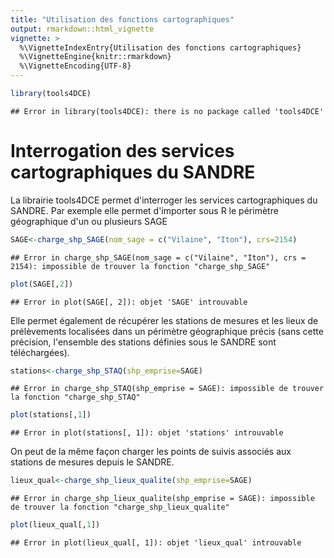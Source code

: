 ```yaml
---
title: "Utilisation des fonctions cartographiques"
output: rmarkdown::html_vignette
vignette: >
  %\VignetteIndexEntry{Utilisation des fonctions cartographiques}
  %\VignetteEngine{knitr::rmarkdown}
  %\VignetteEncoding{UTF-8}
---
```




```r
library(tools4DCE)
```

```
## Error in library(tools4DCE): there is no package called 'tools4DCE'
```


# Interrogation des services cartographiques du SANDRE
La librairie tools4DCE permet d'interroger les services cartographiques du SANDRE.
Par exemple elle permet d'importer sous R le périmètre géographique d'un ou plusieurs SAGE


```r
SAGE<-charge_shp_SAGE(nom_sage = c("Vilaine", "Iton"), crs=2154)
```

```
## Error in charge_shp_SAGE(nom_sage = c("Vilaine", "Iton"), crs = 2154): impossible de trouver la fonction "charge_shp_SAGE"
```

```r
plot(SAGE[,2])
```

```
## Error in plot(SAGE[, 2]): objet 'SAGE' introuvable
```

Elle permet également de récupérer les stations de mesures et les lieux de prélèvements localisées dans un périmètre géographique précis (sans cette précision, l'ensemble des stations définies sous le SANDRE sont téléchargées).

```r
stations<-charge_shp_STAQ(shp_emprise=SAGE)
```

```
## Error in charge_shp_STAQ(shp_emprise = SAGE): impossible de trouver la fonction "charge_shp_STAQ"
```

```r
plot(stations[,1])
```

```
## Error in plot(stations[, 1]): objet 'stations' introuvable
```
On peut de la même façon charger les points de suivis associés aux stations de mesures depuis le SANDRE.

```r
lieux_qual<-charge_shp_lieux_qualite(shp_emprise=SAGE)
```

```
## Error in charge_shp_lieux_qualite(shp_emprise = SAGE): impossible de trouver la fonction "charge_shp_lieux_qualite"
```

```r
plot(lieux_qual[,1])
```

```
## Error in plot(lieux_qual[, 1]): objet 'lieux_qual' introuvable
```



